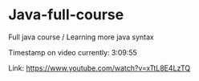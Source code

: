 # Java-full-course
Full java course / Learning more java syntax

Timestamp on video currently: 3:09:55

Link: https://www.youtube.com/watch?v=xTtL8E4LzTQ
